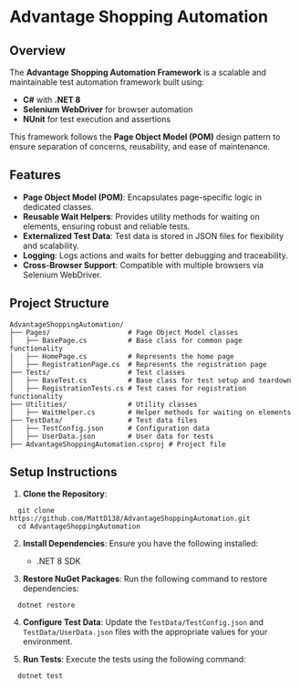﻿# Advantage Shopping Automation

## Overview

The **Advantage Shopping Automation Framework** is a scalable and maintainable test automation framework built using:

- **C#** with **.NET 8**
- **Selenium WebDriver** for browser automation
- **NUnit** for test execution and assertions

This framework follows the **Page Object Model (POM)** design pattern to ensure separation of concerns, reusability, and ease of maintenance.

## Features

- **Page Object Model (POM)**: Encapsulates page-specific logic in dedicated classes.
- **Reusable Wait Helpers**: Provides utility methods for waiting on elements, ensuring robust and reliable tests.
- **Externalized Test Data**: Test data is stored in JSON files for flexibility and scalability.
- **Logging**: Logs actions and waits for better debugging and traceability.
- **Cross-Browser Support**: Compatible with multiple browsers via Selenium WebDriver.

## Project Structure

```
AdvantageShoppingAutomation/
├── Pages/                   # Page Object Model classes
│   ├── BasePage.cs          # Base class for common page functionality
│   ├── HomePage.cs          # Represents the home page
│   ├── RegistrationPage.cs  # Represents the registration page
├── Tests/                   # Test classes
│   ├── BaseTest.cs          # Base class for test setup and teardown
│   ├── RegistrationTests.cs # Test cases for registration functionality
├── Utilities/               # Utility classes
│   ├── WaitHelper.cs        # Helper methods for waiting on elements
├── TestData/                # Test data files
│   ├── TestConfig.json      # Configuration data
│   ├── UserData.json        # User data for tests
├── AdvantageShoppingAutomation.csproj # Project file
```

## Setup Instructions

1. **Clone the Repository**:

```
  git clone https://github.com/MattD138/AdvantageShoppingAutomation.git
  cd AdvantageShoppingAutomation
```

2. **Install Dependencies**:
   Ensure you have the following installed:

   - .NET 8 SDK

3. **Restore NuGet Packages**:
   Run the following command to restore dependencies:

```
  dotnet restore
```

4. **Configure Test Data**:
   Update the `TestData/TestConfig.json` and `TestData/UserData.json` files with the appropriate values for your environment.

5. **Run Tests**:
   Execute the tests using the following command:

```
  dotnet test
```
